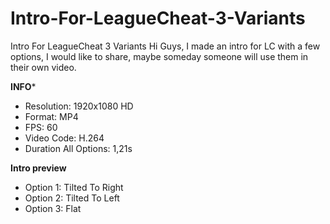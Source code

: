# Intro-For-LeagueCheat-3-Variants
Intro For LeagueCheat 3 Variants
Hi Guys,
I made an intro for LC with a few options, I would like to share, maybe someday someone will use them in their own video.

**INFO***
- Resolution: 1920x1080 HD
- Format: MP4
- FPS: 60
- Video Code: H.264
- Duration All Options: 1,21s

**Intro preview**
- Option 1: Tilted To Right
- Option 2: Tilted To Left
- Option 3: Flat

